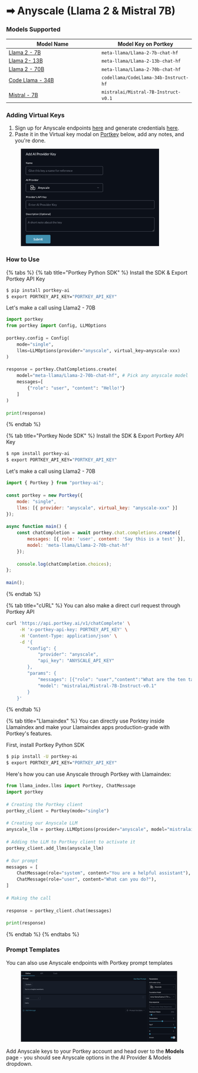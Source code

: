 # ➡ Anyscale (Llama 2 & Mistral 7B)

### Models Supported

<table><thead><tr><th width="238">Model Name</th><th>Model Key on Portkey</th></tr></thead><tbody><tr><td><a href="https://d3qavlo5goipcw.cloudfront.net/supported-models/meta-llama-Llama-2-7b-chat-hf/">Llama 2 - 7B</a></td><td><code>meta-llama/Llama-2-7b-chat-hf</code></td></tr><tr><td><a href="https://d3qavlo5goipcw.cloudfront.net/supported-models/meta-llama-Llama-2-13b-chat-hf/">Llama 2- 13B</a></td><td><code>meta-llama/Llama-2-13b-chat-hf</code></td></tr><tr><td><a href="https://d3qavlo5goipcw.cloudfront.net/supported-models/meta-llama-Llama-2-70b-chat-hf/">Llama 2 - 70B</a></td><td><code>meta-llama/Llama-2-70b-chat-hf</code></td></tr><tr><td><a href="https://d3qavlo5goipcw.cloudfront.net/supported-models/codellama-CodeLlama-34b-Instruct-hf/">Code Llama - 34B</a></td><td><code>codellama/CodeLlama-34b-Instruct-hf</code></td></tr><tr><td><a href="https://d3qavlo5goipcw.cloudfront.net/supported-models/mistralai-Mistral-7B-Instruct-v0.1/">Mistral - 7B</a></td><td><code>mistralai/Mistral-7B-Instruct-v0.1</code></td></tr></tbody></table>

### Adding Virtual Keys

1. Sign up for Anyscale endpoints [here](https://app.endpoints.anyscale.com/welcome) and generate credentials [here](https://app.endpoints.anyscale.com/credentials).
2. Paste it in the Virtual key modal on [Portkey](https://app.portkey.ai/) below, add any notes, and you're done.

<div align="left">

<figure><img src="../../../.gitbook/assets/image (7).png" alt="" width="375"><figcaption></figcaption></figure>

</div>

### How to Use

{% tabs %}
{% tab title="Portkey Python SDK" %}
Install the SDK & Export Portkey API Key

```bash
$ pip install portkey-ai
$ export PORTKEY_API_KEY="PORTKEY_API_KEY"
```

Let's make a call using Llama2 - 70B

```python
import portkey
from portkey import Config, LLMOptions

portkey.config = Config(
    mode="single", 
    llms=LLMOptions(provider="anyscale", virtual_key=anyscale-xxx)
)

response = portkey.ChatCompletions.create(
    model="meta-llama/Llama-2-70b-chat-hf", # Pick any anyscale model 
    messages=[
        {"role": "user", "content": "Hello!"}
    ]
)

print(response)
```
{% endtab %}

{% tab title="Portkey Node SDK" %}
Install the SDK & Export Portkey API Key

```bash
$ npm install portkey-ai
$ export PORTKEY_API_KEY="PORTKEY_API_KEY"
```

Let's make a call using Llama2 - 70B

```javascript
import { Portkey } from "portkey-ai";

const portkey = new Portkey({
    mode: "single",
    llms: [{ provider: "anyscale", virtual_key: "anyscale-xxx" }]
});

async function main() {
    const chatCompletion = await portkey.chat.completions.create({
        messages: [{ role: 'user', content: 'Say this is a test' }],
        model: 'meta-llama/Llama-2-70b-chat-hf'
    });

    console.log(chatCompletion.choices);
};

main();
```
{% endtab %}

{% tab title="cURL" %}
You can also make a direct curl request through Portkey API

```bash
curl 'https://api.portkey.ai/v1/chatComplete' \
     -H 'x-portkey-api-key: PORTKEY_API_KEY' \
     -H 'Content-Type: application/json' \
     -d '{ 
        "config": { 
            "provider": "anyscale",
            "api_key": "ANYSCALE_API_KEY"
        },
        "params": {
            "messages": [{"role": "user","content":"What are the ten tallest buildings in India?"}],
            "model": "mistralai/Mistral-7B-Instruct-v0.1"
        }
    }'
```
{% endtab %}

{% tab title="Llamaindex" %}
You can directly use Porktey inside Llamaindex and make your Llamaindex apps production-grade with Portkey's features.

First, install Portkey Python SDK

```bash
$ pip install -U portkey-ai
$ export PORTKEY_API_KEY="PORTKEY_API_KEY"
```

Here's how you can use Anyscale through Portkey with Llamaindex:

```python
from llama_index.llms import Portkey, ChatMessage
import portkey

# Creating the Portkey client
portkey_client = Portkey(mode="single")

# Creating our Anyscale LLM
anyscale_llm = portkey.LLMOptions(provider="anyscale", model="mistralai/Mistral-7B-Instruct-v0.1", virtual_key="anyscale-xxx")

# Adding the LLM to Portkey client to activate it
portkey_client.add_llms(anyscale_llm)

# Our prompt
messages = [
    ChatMessage(role="system", content="You are a helpful assistant"),
    ChatMessage(role="user", content="What can you do?"),
]

# Making the call

response = portkey_client.chat(messages)

print(response)
```
{% endtab %}
{% endtabs %}

### Prompt Templates

You can also use Anyscale endpoints with Portkey prompt templates

<figure><img src="../../../.gitbook/assets/image.png" alt=""><figcaption></figcaption></figure>

Add Anyscale keys to your Portkey account and head over to the **Models** page - you should see Anyscale options in the AI Provider & Models dropdown.
